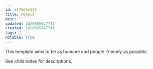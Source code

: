 ```yaml
---
id: e170d5e122
title: People
desc: ''
updated: 1620685947743
created: 1620685947743
tags: 🎋
notable: true
---
```


This template aims to be as humane and people-friendly as possible.

See child notes for descriptions.
